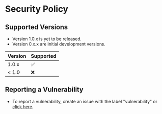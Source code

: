 # Security Policy

## Supported Versions

- Version 1.0.x is yet to be released.
- Version 0.x.x are initial development versions.

| Version | Supported          |
| ------- | ------------------ |
| 1.0.x   | :white_check_mark: |
| < 1.0   | :x:                |

## Reporting a Vulnerability

- To report a vulnerability, create an issue with the label "vulnerability" or [click here](https://github.com/rutajdash/project-tyrion/issues/new?assignees=&labels=vulnerability&template=vulnerability_report.md&title=bug%3A+).
